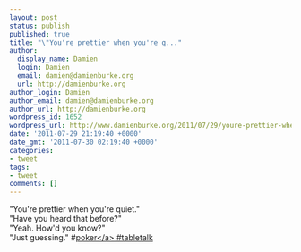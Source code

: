 ```yaml
---
layout: post
status: publish
published: true
title: "\"You're prettier when you're q..."
author:
  display_name: Damien
  login: Damien
  email: damien@damienburke.org
  url: http://damienburke.org
author_login: Damien
author_email: damien@damienburke.org
author_url: http://damienburke.org
wordpress_id: 1652
wordpress_url: http://www.damienburke.org/2011/07/29/youre-prettier-when-youre-q/
date: '2011-07-29 21:19:40 +0000'
date_gmt: '2011-07-30 02:19:40 +0000'
categories:
- tweet
tags:
- tweet
comments: []
---
```

<p>"You're prettier when you're quiet."<br />
"Have you heard that before?"<br />
"Yeah. How'd you know?"<br />
"Just guessing." #<a href="http:&#47;&#47;search.twitter.com&#47;search?q=%23poker" class="aktt_hashtag">poker<&#47;a> #tabletalk</p>

